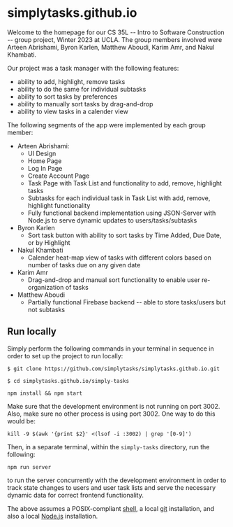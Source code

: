 # simplytasks.github.io

Welcome to the homepage for our CS 35L -- Intro to Software Construction -- group project, Winter 2023 at UCLA. The group members involved were Arteen Abrishami, Byron Karlen, Matthew Aboudi, Karim Amr, and Nakul Khambati. 

Our project was a task manager with the following features:
 - ability to add, highlight, remove tasks
 - ability to do the same for individual subtasks
 - ability to sort tasks by preferences
 - ability to manually sort tasks by drag-and-drop
 - ability to view tasks in a calender view
 
 The following segments of the app were implemented by each group member:
 
  - Arteen Abrishami: 
    - UI Design
    - Home Page
    - Log In Page
    - Create Account Page
    - Task Page with Task List and functionality to add, remove, highlight tasks
    - Subtasks for each individual task in Task List with add, remove, highlight functionality
    - Fully functional backend implementation using JSON-Server with Node.js to serve dynamic updates to users/tasks/subtasks
  - Byron Karlen
    - Sort task button with ability to sort tasks by Time Added, Due Date, or by Highlight
  - Nakul Khambati
    - Calender heat-map view of tasks with different colors based on number of tasks due on any given date
  - Karim Amr
    - Drag-and-drop and manual sort functionality to enable user re-organization of tasks
  - Matthew Aboudi
    - Partially functional Firebase backend -- able to store tasks/users but not subtasks
  
  ## Run locally
  
  Simply perform the following commands in your terminal in sequence in order to set up the project to run locally:
  
  ```
 $ git clone https://github.com/simplytasks/simplytasks.github.io.git
  ````
  
  ```
  $ cd simplytasks.github.io/simply-tasks
  ```
  
  ```
  npm install && npm start
  ```
  Make sure that the development environment is not running on port 3002. Also, make sure no other process is using port 3002. One way to do this would be:
  ```
  kill -9 $(awk '{print $2}' <(lsof -i :3002) | grep '[0-9]')
  ```
  Then, in a separate terminal, within the `simply-tasks` directory, run the following:
  ```
  npm run server
  ```
  to run the server concurrently with the development environment in order to track state changes to users and user task lists and serve the necessary dynamic data for correct frontend functionality.
  
  The above assumes a POSIX-compliant [shell](https://pubs.opengroup.org/onlinepubs/9699919799/utilities/V3_chap02.html#tag_18), a local [git](https://git-scm.com/book/en/v2/Getting-Started-Installing-Git) installation, and also a local [Node.js](https://nodejs.org/en/) installation.
  
  
